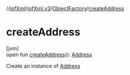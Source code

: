 //[iofXml](../../../index.md)/[iofXml.v3](../index.md)/[ObjectFactory](index.md)/[createAddress](create-address.md)

# createAddress

[jvm]\
open fun [createAddress](create-address.md)(): [Address](../-address/index.md)

Create an instance of [Address](../-address/index.md)
